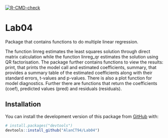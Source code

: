 <!-- badges: start -->
[![R-CMD-check](https://github.com/AlanCT94/Lab04/actions/workflows/R-CMD-check.yaml/badge.svg)](https://github.com/AlanCT94/Lab04/actions/workflows/R-CMD-check.yaml)
<!-- badges: end -->
# Lab04

Package that contains functions to do multiple linear regression. 

The function linreg estimates the least squares solution through direct matrix calculation while the function linreg_qr estimates the solution using QR factorisation. The package further contains functions to view the results: print, that prints the model call and estimated coefficients, summary, that provides a summary table of the estimated coefficients along with their standard errors, t-values and p-values. There is also a plot function for model diagnostics. Further there are functions that return the coefficients (coef), predicted values (pred) and residuals (residuals).

## Installation

You can install the development version of this package from
[GitHub](https://github.com/) with:

``` r
# install.packages("devtools")
devtools::install_github("AlanCT94/Lab04")
```
